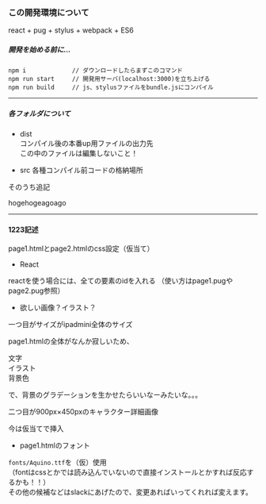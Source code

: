 ### この開発環境について  
react + pug + stylus + webpack + ES6

##### 開発を始める前に...
```
npm i             // ダウンロードしたらまずこのコマンド
npm run start     // 開発用サーバ(localhost:3000)を立ち上げる
npm run build     // js、stylusファイルをbundle.jsにコンパイル
```

---

##### 各フォルダについて  
* dist  
  コンパイル後の本番up用ファイルの出力先  
  この中のファイルは編集しないこと！

* src
  各種コンパイル前コードの格納場所

そのうち追記

hogehogeagoago

---

#### 1223記述

page1.htmlとpage2.htmlのcss設定（仮当て）


* React

reactを使う場合には、全ての要素のidを入れる
（使い方はpage1.pugやpage2.pug参照）

* 欲しい画像？イラスト？

一つ目がサイズがipadmini全体のサイズ

page1.htmlの全体がなんか寂しいため、

文字<br>
イラスト<br>
背景色

で、背景のグラデーションを生かせたらいいなーみたいな。。。

二つ目が900px×450pxのキャラクター詳細画像

今は仮当てで挿入

* page1.htmlのフォント

`fonts/Aquino.ttf`を（仮）使用<br>
（fontはcssとかでは読み込んでいないので直接インストールとかすれば反応するかも！！）<br>
その他の候補などはslackにあげたので、変更あればいってくれれば変えます。
